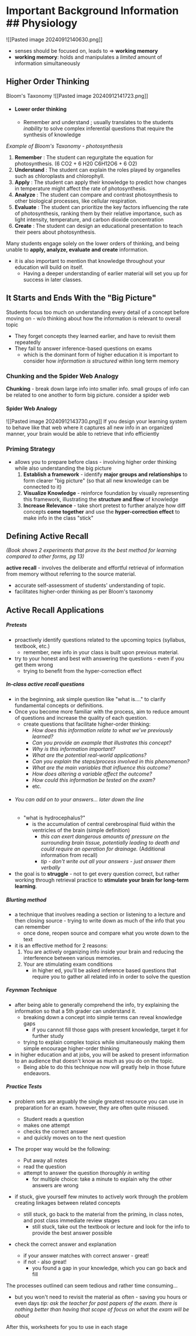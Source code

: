 # Important Background Information ## Physiology

![[Pasted image 20240912140630.png]]

- senses should be focused on, leads to => **working memory**
- **working memory**: holds and manipulates a *limited* amount of information simultaneously

## Higher Order Thinking
 
 Bloom's Taxonomy
![[Pasted image 20240912141723.png]]

- #### Lower order thinking 
	- Remember and understand  ; usually translates to the students *inability* to solve complex inferential questions that require the synthesis of knowledge

*Example of Bloom's Taxonomy - photosynthesis*
1. **Remember** 	:  The student can regurgitate the equation for photosynthesis.                                                                  (6 CO2 + 6 H20 C6H12O6 + 6 O2)
2. **Understand** 	: The student can explain the roles played by organelles such as chloroplasts and chlorophyll.
3. **Apply**		: The student can apply their knowledge to predict how changes in temperature might affect the rate of photosynthesis.
4. **Analyze**		: The student can compare and contrast photosynthesis to other biological processes, like cellular respiration.
5. **Evaluate**		: The student can prioritize the key factors influencing the rate of photosynthesis, ranking them by their relative importance, such as light intensity, temperature, and carbon dioxide concentration
6. **Create**		: The student can design an educational presentation to teach their peers about photosynthesis.	

Many students engage solely on the lower orders of thinking, and being unable to **apply, analyze, evaluate and create** information. 
- it is also important to mention that knowledge throughout your education will build on itself. 
	- Having a deeper understanding of earlier material will set you up for success in later classes.

## It Starts and Ends With the "Big Picture"

Students focus too much on understanding every detail of a concept before moving on - w/o thinking about how the information is relevant to overall topic 
- They forget concepts they learned earlier, and have to revisit them repeatedly 
- They fail to answer inference-based questions on exams 
	- which is the dominant form of higher education
it is important to consider how *information is structured* within long term memory
### Chunking and the Spider Web Analogy 

**Chunking** - break down large info into smaller info. small groups of info can be related to one another to form big picture. consider a spider web

#### Spider Web Analogy
![[Pasted image 20240912143730.png]]
If you design your learning system to behave like that web where it captures all new info in an organized manner, your brain would be able to retrieve that info efficiently


### Priming Strategy
- allows you to prepare before class - involving higher order thinking while also understanding the big picture
	1. **Establish a framework** - identify **major groups and relationships** to form clearer "big picture" (so that all new knowledge can be connected to it) 
	2. **Visualize Knowledge** - reinforce foundation by visually representing this framework, illustrating the **structure and flow** of knowledge
	3. **Increase Relevance** - take short pretest to further analyze how diff concepts **come together** and use the **hyper-correction effect** to make info in the class "stick"

## Defining Active Recall
*(Book shows 2 experiments that prove its the best method for learning compared to other forms, pg 13)*

**active recall** -  involves the deliberate and effortful retrieval of information from memory without referring to the source material.
- accurate self-assessment of students' understanding of topic.
- facilitates higher-order thinking as per Bloom's taxonomy

## Active Recall Applications
##### Pretests
- proactively identify questions related to the upcoming topics (syllabus, textbook, etc.)
	 - remember, new info in your class is built upon previous material. 
- try to your honest and best with answering the questions - even if you get them wrong
	 - trying to benefit from the hyper-correction effect

##### In-class active recall questions
- in the beginning, ask simple question like "what is...." to clarify fundamental concepts or definitions.
- Once you become more familiar with the process, aim to reduce amount of questions and increase the quality of each question.
	- create questions that facilitate higher-order thinking: 
		- *How does this information relate to what we’ve previously learned?* 
		- *Can you provide an example that illustrates this concept?*
		- *Why is this information important?* 
		- *What are the potential real-world applications?*
		- *Can you explain the steps/process involved in this phenomenon?*
		- *What are the main variables that influence this outcome?* 
		- *How does altering a variable affect the outcome?* 
		- *How could this information be tested on the exam?*
		- etc. 
- ###### You can add on to your answers... later down the line
	- "what is hydrocephalus?"
		- is the accumulation of central cerebrospinal fluid within the ventricles of the brain (simple definition)
			- *this can exert dangerous amounts of pressure on the surrounding brain tissue, potentially leading to death and could require an operation for drainage.* (Additional information from recall)
			- *tip - don't write out all your answers - just answer them verbally*
- the goal is to **struggle** - not to get every question correct, but rather working through retrieval practice to **stimulate your brain for long-term learning**.

##### Blurting method
- a technique that involves reading a section or listening to a lecture and then closing source - trying to write down as much of the info that you can remember 
	- once done, reopen source and compare what you wrote down to the text
- it is an effective method for 2 reasons:
	1. You are actively organizing info inside your brain and reducing the interference between various memories.
	2. Your are stimulating exam conditions
		- in higher ed, you'll be asked inference based questions that require you to gather all related info in order to solve the question


##### Feynman Technique 
- after being able to generally comprehend the info, try explaining the information so that a 5th grader can understand it.
	- breaking down a concept into simple terms can reveal knowledge gaps 
		- if you cannot fill those gaps with present knowledge, target it for further study
	- trying to explain complex topics while simultaneously making them simple encourage higher-order thinking
- in higher education and at jobs, you will be asked to present information to an audience that doesn't know as much as you do on the topic. 
	- Being able to do this technique now will greatly help in those future endeavors. 

##### Practice Tests
- problem sets are arguably the single greatest resource you can use in preparation for an exam. however, they are often quite misused.
	- Student reads a question
	- makes one attempt
	- checks the correct answer 
	- and quickly moves on to the next question 

- The proper way would be the following:
	- Put away all notes
	- read the question 
	- attempt to answer the question *thoroughly in writing* 
		- for multiple choice: take a minute to explain why the other answers are wrong
- if stuck, give yourself few minutes to actively work through the problem creating linkages between related concepts 
	- still stuck, go back to the material from the priming, in class notes, and post class immediate review stages
		- still stuck, take out the textbook or lecture and look for the info to provide the best answer possible
- check the correct answer and explanation 
	- if your answer matches with correct answer - great!
	- if not - also great!
		- you found a gap in your knowledge, which you can go back and fill 

The processes outlined can seem tedious and rather time consuming...
- but you won't need to revisit the material as often  - saving you hours or even days 
*tip: ask the teacher for past papers of the exam. there is nothing better than having that scope of focus on what the exam will be about*

After this, worksheets for you to use in each stage 



